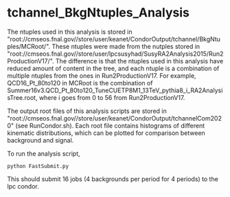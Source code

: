 # tchannel_BkgNtuples_Analysis

The ntuples used in this analysis is stored in "root://cmseos.fnal.gov//store/user/keanet/CondorOutput/tchannel/BkgNtuples/MCRoot/". These ntuples were made from the nutples stored in "root://cmseos.fnal.gov//store/user/lpcsusyhad/SusyRA2Analysis2015/Run2ProductionV17/". The difference is that the ntuples used in this analysis have reduced amount of content in the tree, and each ntuple is a combination of multiple ntuples from the ones in Run2ProductionV17. For example, QCD16_Pt_80to120 in MCRoot is the combination of Summer16v3.QCD_Pt_80to120_TuneCUETP8M1_13TeV_pythia8_i_RA2AnalysisTree.root, where i goes from 0 to 56 from Run2ProductionV17.

The output root files of this analysis scripts are stored in "root://cmseos.fnal.gov//store/user/keanet/CondorOutput/tchannelCom2020" (see RunCondor.sh). Each root file contains histograms of different kinematic distributions, which can be plotted for comparison between background and signal. 

To run the analysis script,
```
python FastSubmit.py
```

This should submit 16 jobs (4 backgrounds per period for 4 periods) to the lpc condor.
